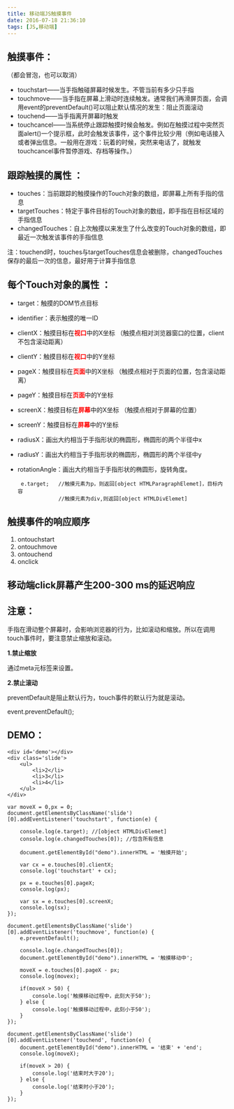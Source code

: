 ```yaml
---
title: 移动端JS触摸事件
date: 2016-07-18 21:36:10
tags: [JS,移动端]
---
```


## 触摸事件：   
 （都会冒泡，也可以取消）  
- touchstart——当手指触碰屏幕时候发生。不管当前有多少只手指
- touchmove——当手指在屏幕上滑动时连续触发。通常我们再滑屏页面，会调用event的preventDefault()可以阻止默认情况的发生：阻止页面滚动  
- touchend——当手指离开屏幕时触发  
- touchcancel——当系统停止跟踪触摸时候会触发。例如在触摸过程中突然页面alert()一个提示框，此时会触发该事件，这个事件比较少用（例如电话接入或者弹出信息。一般用在游戏：玩着的时候，突然来电话了，就触发touchcancel事件暂停游戏、存档等操作。）
<!-- more -->
## 跟踪触摸的属性 ：   
- touches：当前跟踪的触摸操作的Touch对象的数组，即屏幕上所有手指的信息  
- targetTouches：特定于事件目标的Touch对象的数组，即手指在目标区域的手指信息  
- changedTouches：自上次触摸以来发生了什么改变的Touch对象的数组，即最近一次触发该事件的手指信息   

注：touchend时，touches与targetTouches信息会被删除，changedTouches保存的最后一次的信息，最好用于计算手指信息  

## 每个Touch对象的属性 ： 
-  target：触摸的DOM节点目标 
-  identifier：表示触摸的唯一ID   
-  clientX：触摸目标在<b style='color:red;'>视口</b>中的X坐标  （触摸点相对浏览器窗口的位置，client不包含滚动距离）
-  clientY：触摸目标在<b style='color:red;'>视口</b>中的Y坐标   
-  pageX：触摸目标在<b style='color:red;'>页面</b>中的X坐标  （触摸点相对于页面的位置，包含滚动距离） 
-  pageY：触摸目标在<b style='color:red;'>页面</b>中的Y坐标  
-  screenX：触摸目标在<b style='color:red;'>屏幕</b>中的X坐标  （触摸点相对于屏幕的位置）
-  screenY：触摸目标在<b style='color:red;'>屏幕</b>中的Y坐标
-  radiusX：画出大约相当于手指形状的椭圆形，椭圆形的两个半径中x
-  radiusY：画出大约相当于手指形状的椭圆形，椭圆形的两个半径中y
-  rotationAngle：画出大约相当于手指形状的椭圆形，旋转角度。
  

        e.target;   //触摸元素为p，则返回[object HTMLParagraphElemet]，目标内容
    			    //触摸元素为div,则返回[object HTMLDivElemet]

## 触摸事件的响应顺序   
1. ontouchstart   
2. ontouchmove   
3. ontouchend   
4. onclick    
  
## 移动端click屏幕产生200-300 ms的延迟响应  

## 注意： 

手指在滑动整个屏幕时，会影响浏览器的行为，比如滚动和缩放。所以在调用touch事件时，要注意禁止缩放和滚动。

**1.禁止缩放**

通过meta元标签来设置。

<meta name="viewport" content="target-densitydpi=320,width=640,user-scalable=no">

**2.禁止滚动**

preventDefault是阻止默认行为，touch事件的默认行为就是滚动。

event.preventDefault();    

## DEMO： ##
	
	<div id='demo'></div>
	<div class='slide'>
		<ul>
			<li>2</li>
			<li>3</li>
			<li>4</li>
		</ul>
	</div>

    var moveX = 0,px = 0;			
    document.getElementsByClassName('slide')[0].addEventListener('touchstart', function(e) {
    					
   		console.log(e.target); //[object HTMLDivElemet]			
		console.log(e.changedTouches[0]); //包含所有信息
		
		document.getElementById("demo").innerHTML = '触摸开始';
		
		var cx = e.touches[0].clientX;
		console.log('touchstart' + cx);

		px = e.touches[0].pageX;
		console.log(px);

		var sx = e.touches[0].screenX;
		console.log(sx);
	});
	
	document.getElementsByClassName('slide')[0].addEventListener('touchmove', function(e) {
		e.preventDefault();

		console.log(e.changedTouches[0]);
		document.getElementById("demo").innerHTML = '触摸移动中';

		moveX = e.touches[0].pageX - px;
		console.log(movex);

		if(moveX > 50) {
			console.log('触摸移动过程中，此刻大于50');
		} else {
			console.log('触摸移动过程中，此刻小于50');
		}
	});

	document.getElementsByClassName('slide')[0].addEventListener('touchend', function(e) {
		document.getElementById("demo").innerHTML = '结束' + 'end';
		console.log(moveX);

		if(moveX > 20) {
			console.log('结束时大于20');
		} else {
			console.log('结束时小于20');
		}
	});




